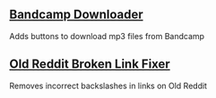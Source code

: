## [Bandcamp Downloader](https://github.com/qwhert/userscripts/raw/main/Bandcamp-Downloader.user.js)
Adds buttons to download mp3 files from Bandcamp

## [Old Reddit Broken Link Fixer](https://github.com/qwhert/userscripts/raw/main/Old-Reddit-Link-Fixer.user.js)
Removes incorrect backslashes in links on Old Reddit